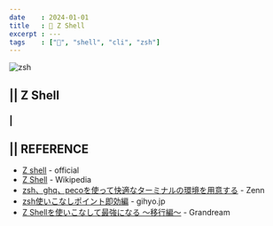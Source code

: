 ```yaml
---
date    : 2024-01-01
title   : 🐚 Z Shell
excerpt : ---
tags    : ["🐚", "shell", "cli", "zsh"]
---
```


![zsh](https://github.com/sh16ma/gitpress/assets/150888300/6e226d99-cc58-42c0-a307-fc221b258455)

## || Z Shell
### | 


## || REFERENCE
- [Z shell](https://zsh.sourceforge.io/) - official
- [Z Shell](https://ja.wikipedia.org/wiki/Z_Shell) - Wikipedia
- [zsh、ghq、pecoを使って快適なターミナルの環境を用意する](https://zenn.dev/fendo181/articles/b3e6b00e3fcaed) - Zenn
- [zsh使いこなしポイント即効編](https://gihyo.jp/dev/serial/01/zsh-book/0003) - gihyo.jp
- [Z Shellを使いこなして最強になる 〜移行編〜](https://www.grandream.jp/blog/zsh-move/) - Grandream
